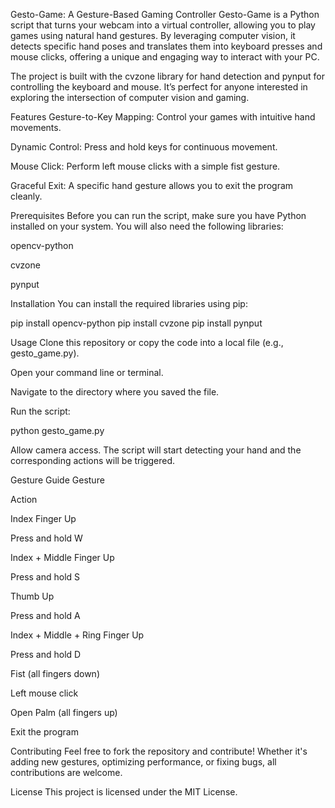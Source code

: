 Gesto-Game: A Gesture-Based Gaming Controller
Gesto-Game is a Python script that turns your webcam into a virtual controller, allowing you to play games using natural hand gestures. By leveraging computer vision, it detects specific hand poses and translates them into keyboard presses and mouse clicks, offering a unique and engaging way to interact with your PC.

The project is built with the cvzone library for hand detection and pynput for controlling the keyboard and mouse. It’s perfect for anyone interested in exploring the intersection of computer vision and gaming.

Features
Gesture-to-Key Mapping: Control your games with intuitive hand movements.

Dynamic Control: Press and hold keys for continuous movement.

Mouse Click: Perform left mouse clicks with a simple fist gesture.

Graceful Exit: A specific hand gesture allows you to exit the program cleanly.

Prerequisites
Before you can run the script, make sure you have Python installed on your system. You will also need the following libraries:

opencv-python

cvzone

pynput

Installation
You can install the required libraries using pip:

pip install opencv-python
pip install cvzone
pip install pynput

Usage
Clone this repository or copy the code into a local file (e.g., gesto_game.py).

Open your command line or terminal.

Navigate to the directory where you saved the file.

Run the script:

python gesto_game.py

Allow camera access. The script will start detecting your hand and the corresponding actions will be triggered.

Gesture Guide
Gesture

Action

Index Finger Up

Press and hold W

Index + Middle Finger Up

Press and hold S

Thumb Up

Press and hold A

Index + Middle + Ring Finger Up

Press and hold D

Fist (all fingers down)

Left mouse click

Open Palm (all fingers up)

Exit the program

Contributing
Feel free to fork the repository and contribute! Whether it's adding new gestures, optimizing performance, or fixing bugs, all contributions are welcome.

License
This project is licensed under the MIT License.
